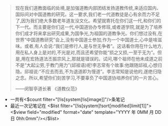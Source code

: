 > 现在我们道教面临的处境,是加强道教内部团结发扬道教传统,来适应国内、国际间对中国道教的研究。这一要求,我们老一代道教徒是心有余而力不足了,因为我们绝大多数老年道友没文化。希望就寄托在你们这一代,和你们的下一代。而主要是你们这一代,中国道协办专修班,或者道学院,就是为了培养你们成才将来拿出研究成果,为国争光,为祖国的道教争光。你们想过没有,在世界“中国道教研究”会上,没有中国道士参加,作为一个中国道士,心中是啥滋味。或者,有人会说:“我们是修行人,是与世无争者”。这话看你用在什么地方,用在私人身上是对的,不光是对,而且还希望你能“损之又损,一至于无为”。但是,用在宏扬道法丕振宗风上,那就是错误的。试问,哪个祖师在他未成道之前不是“大起尘劳,于教门用力”(邱祖语)呢!李志常有个故事:他跟随邱祖,心想归隐。邱祖说:“不应去而去,不为退道即为慢道”。李志常知是说他的,遂绝归隐之念。所以,希望你们刻苦学习,不要辜负了中国道协培养你们的一片苦心。
>
> ——闵智亭道长著 《道教仪范》


* 一共有<$count filter="[!is[system]!is[image]]"/>条笔记
* 最近一次记笔记在 <$list filter="[!is[system]!sort[modified]limit[1]]"><$view field="modified" format="date" template="YYYY 年 0MM 月 DD 日 0hh:0mm"/></$list>